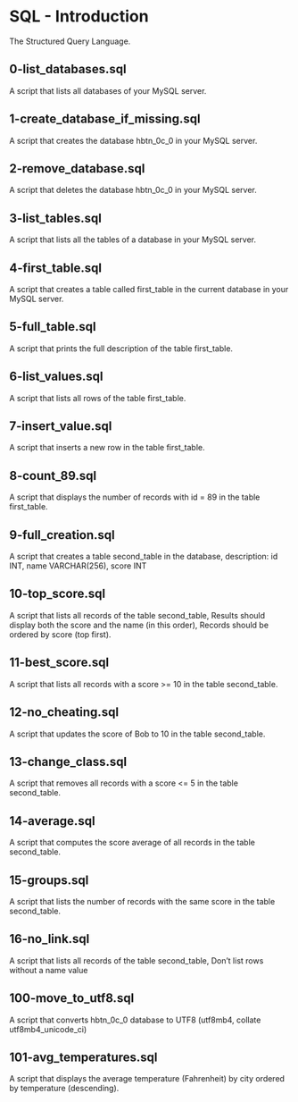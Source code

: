 # SQL - Introduction
The Structured Query Language.
## 0-list_databases.sql
A script that lists all databases of your MySQL server.
## 1-create_database_if_missing.sql
A script that creates the database hbtn_0c_0 in your MySQL server.
## 2-remove_database.sql
A script that deletes the database hbtn_0c_0 in your MySQL server.
## 3-list_tables.sql
A script that lists all the tables of a database in your MySQL server.
## 4-first_table.sql
A script that creates a table called first_table in the current database in your MySQL server.
## 5-full_table.sql
A script that prints the full description of the table first_table.
## 6-list_values.sql
A script that lists all rows of the table first_table.
## 7-insert_value.sql
A script that inserts a new row in the table first_table.
## 8-count_89.sql
A script that displays the number of records with id = 89 in the table first_table.
## 9-full_creation.sql
A script that creates a table second_table in the database, description: id INT, name VARCHAR(256), score INT
## 10-top_score.sql
A script that lists all records of the table second_table, Results should display both the score and the name (in this order), Records should be ordered by score (top first).
## 11-best_score.sql
A script that lists all records with a score >= 10 in the table second_table.
## 12-no_cheating.sql
A script that updates the score of Bob to 10 in the table second_table.
## 13-change_class.sql
A script that removes all records with a score <= 5 in the table second_table.
## 14-average.sql
A script that computes the score average of all records in the table second_table.
## 15-groups.sql
A script that lists the number of records with the same score in the table second_table.
## 16-no_link.sql
A script that lists all records of the table second_table, Don’t list rows without a name value
## 100-move_to_utf8.sql
A script that converts hbtn_0c_0 database to UTF8 (utf8mb4, collate utf8mb4_unicode_ci)
## 101-avg_temperatures.sql
A script that displays the average temperature (Fahrenheit) by city ordered by temperature (descending).
